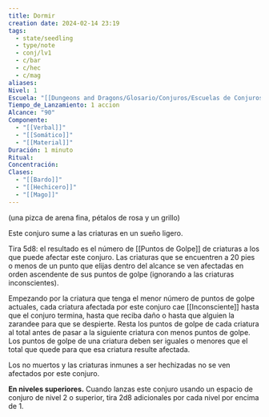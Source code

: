 ```yaml
---
title: Dormir
creation date: 2024-02-14 23:19
tags:
  - state/seedling
  - type/note
  - conj/lv1
  - c/bar
  - c/hec
  - c/mag
aliases: 
Nivel: 1
Escuela: "[[Dungeons and Dragons/Glosario/Conjuros/Escuelas de Conjuros/Encantamiento]]"
Tiempo_de_Lanzamiento: 1 accion
Alcance: "90"
Componente:
  - "[[Verbal]]"
  - "[[Somático]]"
  - "[[Material]]"
Duración: 1 minuto
Ritual: 
Concentración: 
Clases:
  - "[[Bardo]]"
  - "[[Hechicero]]"
  - "[[Mago]]"
---
```

(una pizca de arena fina, pétalos de rosa y un grillo)

Este conjuro sume a las criaturas en un sueño ligero. 

Tira 5d8: el resultado es el número de [[Puntos de Golpe]] de criaturas a los que puede afectar este conjuro. Las criaturas que se encuentren a 20 pies o menos de un punto que elijas dentro del alcance se ven afectadas en orden ascendente de sus puntos de golpe (ignorando a las criaturas inconscientes).

Empezando por la criatura que tenga el menor número de puntos de golpe actuales, cada criatura afectada por este conjuro cae [[Inconsciente]] hasta que el conjuro termina, hasta que reciba daño o hasta que alguien la zarandee para que se despierte. Resta los puntos de golpe de cada criatura al total antes de pasar a la siguiente criatura con menos puntos de golpe. Los puntos de golpe de una criatura deben ser iguales o menores que el total que quede para que esa criatura resulte afectada.

Los no muertos y las criaturas inmunes a ser hechizadas no se ven afectados por este conjuro.

**En niveles superiores.** Cuando lanzas este conjuro usando un espacio de conjuro de nivel 2 o superior, tira 2d8 adicionales por cada nivel por encima de 1.
